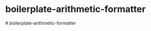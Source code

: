 # boilerplate-arithmetic-formatter
#   b o i l e r p l a t e - a r i t h m e t i c - f o r m a t t e r  
 